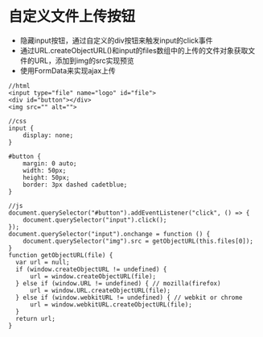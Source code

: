 # 自定义文件上传按钮
- 隐藏input按钮，通过自定义的div按钮来触发input的click事件
- 通过URL.createObjectURL()和input的files数组中的上传的文件对象获取文件的URL，添加到img的src实现预览
- 使用FormData来实现ajax上传
```
//html
<input type="file" name="logo" id="file">
<div id="button"></div>
<img src="" alt="">

//css
input {
    display: none;
}

#button {
    margin: 0 auto;
    width: 50px;
    height: 50px;
    border: 3px dashed cadetblue;
}

//js
document.querySelector("#button").addEventListener("click", () => {
    document.querySelector("input").click();
});
document.querySelector("input").onchange = function () {
    document.querySelector("img").src = getObjectURL(this.files[0]);
}
function getObjectURL(file) {
  var url = null;
  if (window.createObjectURL != undefined) {
      url = window.createObjectURL(file);
  } else if (window.URL != undefined) { // mozilla(firefox)  
      url = window.URL.createObjectURL(file);
  } else if (window.webkitURL != undefined) { // webkit or chrome  
      url = window.webkitURL.createObjectURL(file);
  }
  return url;
}
```
